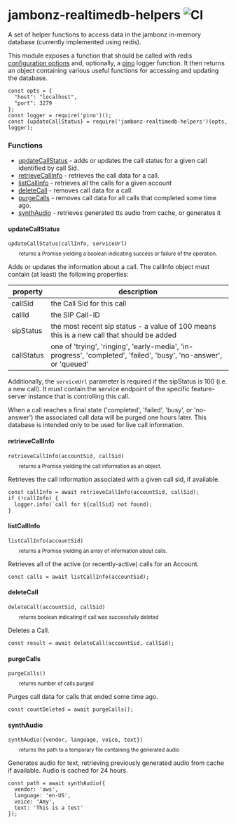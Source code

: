 # jambonz-realtimedb-helpers ![CI](https://github.com/jambonz/realtimedb-helpers/workflows/CI/badge.svg)


A set of helper functions to access data in the jambonz in-memory database (currently implemented using redis).

This module exposes a function that should be called with redis [configuration options](https://github.com/NodeRedis/node_redis#rediscreateclient) and, optionally, a [pino](https://www.npmjs.com/package/pino) logger function.  It then returns an object containing various useful functions for accessing and updating the database.

```
const opts = {
  "host": "localhost",
  "port": 3279
};
const logger = require('pino')();
const {updateCallStatus} = require('jambonz-realtimedb-helpers')(opts, logger);
```

### Functions

- [updateCallStatus](#updateCallStatus) - adds or updates the call status for a given call identified by call Sid.
- [retrieveCallInfo](#retrieveCallInfo) - retrieves the call data for a call.
- [listCallInfo](#listCallInfo) - retrieves all the calls for a given account
- [deleteCall](#deleteCall) - removes call data for a call.
- [purgeCalls](#purgeCalls) - removes call data for all calls that completed some time ago.
- [synthAudio](#synthAudio) - retrieves generated tts audio from cache, or generates it

#### updateCallStatus
`updateCallStatus(callInfo, serviceUrl)`
<p style="margin: -5px 0px 10px 25px;font-size: smaller">returns a Promise yielding a boolean indicating success or failure of the operation.</p>

Adds or updates the information about a call.  The callInfo object must contain (at least) the following properties:

| property        | description |
| ------------- |-------------|
| callSid | the Call Sid for this call|
| callId | the SIP Call-ID |
| sipStatus | the most recent sip status - a value of 100 means this is a new call that should be added|
| callStatus | one of 'trying', 'ringing', 'early-media', 'in-progress', 'completed', 'failed', 'busy', 'no-answer', or 'queued'|

Additionally, the `serviceUrl` parameter is required if the sipStatus is 100 (i.e. a new call).  It must contain the service endpoint of the specific feature-server instance that is controlling this call.

When a call reaches a final state ('completed', 'failed', 'busy', or 'no-answer') the associated call data will be purged one hours later.  This database is intended only to be used for live call information.

#### retrieveCallInfo
`retrieveCallInfo(accountSid, callSid)`
<p style="margin: -5px 0px 10px 25px;font-size: smaller">returns a Promise yielding the call information as an object.</p>

Retrieves the call information associated with a given call sid, if available.

```
const callInfo = await retrieveCallInfo(accountSid, callSid);
if (!callInfo) {
  logger.info(`call for ${callSid} not found);
}
```

#### listCallInfo
`listCallInfo(accountSid)`
<p style="margin: -5px 0px 10px 25px;font-size: smaller">returns a Promise yielding an array of information about calls.</p>

Retrieves all of the active (or recently-active) calls for an Account.

```
const calls = await listCallInfo(accountSid);
```

#### deleteCall
`deleteCall(accountSid, callSid)`
<p style="margin: -5px 0px 10px 25px;font-size: smaller">returns boolean indicating if call was successfully deleted</p>

Deletes a Call.

```
const result = await deleteCall(accountSid, callSid);
```

#### purgeCalls
`purgeCalls()`
<p style="margin: -5px 0px 10px 25px;font-size: smaller">returns number of calls purged</p>

Purges call data for calls that ended some time ago.

```
const countDeleted = await purgeCalls();
```

#### synthAudio
`synthAudio({vendor, language, voice, text})`
<p style="margin: -5px 0px 10px 25px;font-size: smaller">returns the path to a temporary file containing the generated audio</p>

Generates audio for text, retrieving previously generated audio from cache if available.  Audio is cached for 24 hours.

```
const path = await synthAudio({
  vendor: 'aws', 
  language: 'en-US', 
  voice: 'Amy', 
  text: 'This is a test'
});
```

